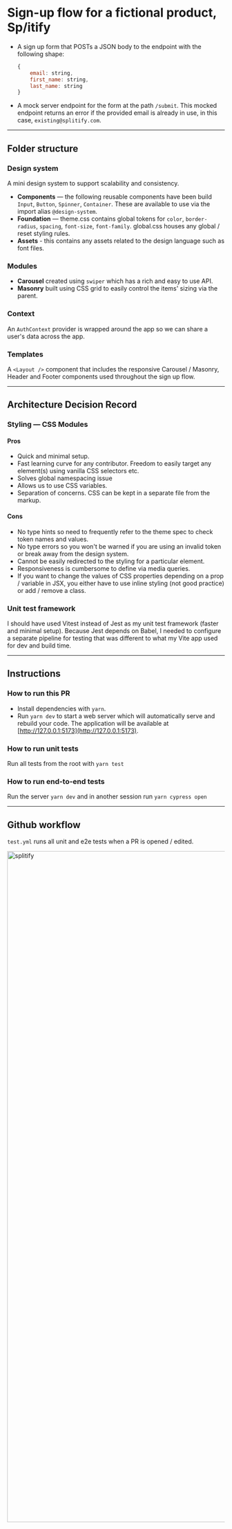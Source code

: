 # Sign-up flow for a fictional product, Sp/itify

- A sign up form that POSTs a JSON body to the endpoint with the following shape:

  ```js
  {
      email: string,
      first_name: string,
      last_name: string
  }
  ```

- A mock server endpoint for the form at the path `/submit`. This mocked endpoint returns an error if the provided email is already in use, in this case, `existing@splitify.com`.

---

## Folder structure

### Design system

A mini design system to support scalability and consistency.

- **Components** — the following reusable components have been build `Input`, `Button`, `Spinner`, `Container`. These are available to use via the import alias `@design-system`.
- **Foundation** — theme.css contains global tokens for `color`, `border-radius`, `spacing`, `font-size`, `font-family`. global.css houses any global / reset styling rules.
- **Assets** - this contains any assets related to the design language such as font files.

### Modules

- **Carousel** created using `swiper` which has a rich and easy to use API.
- **Masonry** built using CSS grid to easily control the items' sizing via the parent.

### Context

An `AuthContext` provider is wrapped around the app so we can share a user's data across the app.

### Templates

A `<Layout />` component that includes the responsive Carousel / Masonry, Header and Footer components used throughout the sign up flow.

---

## Architecture Decision Record

### Styling — CSS Modules

#### Pros

- Quick and minimal setup.
- Fast learning curve for any contributor. Freedom to easily target any element(s) using vanilla CSS selectors etc.
- Solves global namespacing issue
- Allows us to use CSS variables.
- Separation of concerns. CSS can be kept in a separate file from the markup.

#### Cons

- No type hints so need to frequently refer to the theme spec to check token names and values.
- No type errors so you won't be warned if you are using an invalid token or break away from the design system.
- Cannot be easily redirected to the styling for a particular element.
- Responsiveness is cumbersome to define via media queries.
- If you want to change the values of CSS properties depending on a prop / variable in JSX, you either have to use inline styling (not good practice) or add / remove a class.

### Unit test framework

I should have used Vitest instead of Jest as my unit test framework (faster and minimal setup). Because Jest depends on Babel, I needed to configure a separate pipeline for testing that was different to what my Vite app used for dev and build time.

---

## Instructions

### How to run this PR

- Install dependencies with `yarn`.
- Run `yarn dev` to start a web server which will automatically serve and rebuild your code. The application will be available at [http://127.0.0.1:5173](http://127.0.0.1:5173).

### How to run unit tests

Run all tests from the root with `yarn test`

### How to run end-to-end tests

Run the server `yarn dev` and in another session run `yarn cypress open`

---

## Github workflow

`test.yml` runs all unit and e2e tests when a PR is opened / edited.

<img width="1552" alt="splitify" src="https://github.com/alizehkhan/sign-up/assets/59119022/9ead8c2b-5b09-4b18-80c6-fce38084e162">


